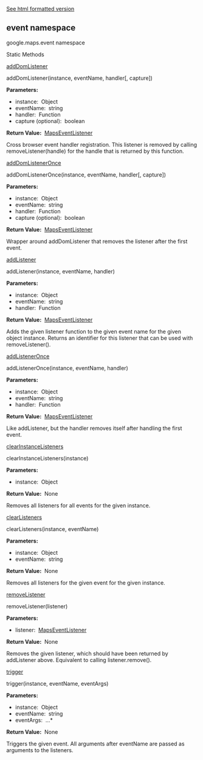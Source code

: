 [See html formatted version](https://huasofoundries.github.io/google-maps-documentation/event.html)


event namespace
---------------

google.maps.event namespace

Static Methods

[addDomListener](#event.addDomListener)

addDomListener(instance, eventName, handler\[, capture\])

**Parameters:** 

*   instance:  Object
*   eventName:  string
*   handler:  Function
*   capture (optional):  boolean

**Return Value:**  [MapsEventListener](MapsEventListener.md)

Cross browser event handler registration. This listener is removed by calling removeListener(handle) for the handle that is returned by this function.

[addDomListenerOnce](#event.addDomListenerOnce)

addDomListenerOnce(instance, eventName, handler\[, capture\])

**Parameters:** 

*   instance:  Object
*   eventName:  string
*   handler:  Function
*   capture (optional):  boolean

**Return Value:**  [MapsEventListener](MapsEventListener.md)

Wrapper around addDomListener that removes the listener after the first event.

[addListener](#event.addListener)

addListener(instance, eventName, handler)

**Parameters:** 

*   instance:  Object
*   eventName:  string
*   handler:  Function

**Return Value:**  [MapsEventListener](MapsEventListener.md)

Adds the given listener function to the given event name for the given object instance. Returns an identifier for this listener that can be used with removeListener().

[addListenerOnce](#event.addListenerOnce)

addListenerOnce(instance, eventName, handler)

**Parameters:** 

*   instance:  Object
*   eventName:  string
*   handler:  Function

**Return Value:**  [MapsEventListener](MapsEventListener.md)

Like addListener, but the handler removes itself after handling the first event.

[clearInstanceListeners](#event.clearInstanceListeners)

clearInstanceListeners(instance)

**Parameters:** 

*   instance:  Object

**Return Value:**  None

Removes all listeners for all events for the given instance.

[clearListeners](#event.clearListeners)

clearListeners(instance, eventName)

**Parameters:** 

*   instance:  Object
*   eventName:  string

**Return Value:**  None

Removes all listeners for the given event for the given instance.

[removeListener](#event.removeListener)

removeListener(listener)

**Parameters:** 

*   listener:  [MapsEventListener](MapsEventListener.md)

**Return Value:**  None

Removes the given listener, which should have been returned by addListener above. Equivalent to calling listener.remove().

[trigger](#event.trigger)

trigger(instance, eventName, eventArgs)

**Parameters:** 

*   instance:  Object
*   eventName:  string
*   eventArgs:  ...\*

**Return Value:**  None

Triggers the given event. All arguments after eventName are passed as arguments to the listeners.